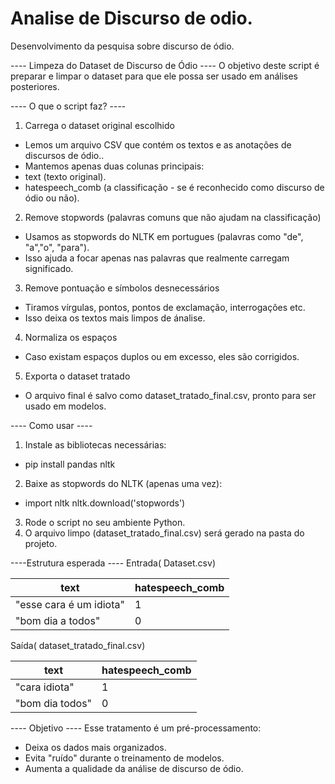 # Analise de Discurso de odio.
Desenvolvimento da pesquisa sobre discurso de ódio.

---- Limpeza do Dataset de Discurso de Ódio ----
O objetivo deste script é preparar e limpar o dataset para que ele possa ser usado em análises posteriores.

---- O que o script faz? ----
1. Carrega o dataset original escolhido
- Lemos um arquivo CSV que contém os textos e as anotações de discursos de ódio..
- Mantemos apenas duas colunas principais:
 - text (texto original).
 - hatespeech_comb (a classificação - se é reconhecido como discurso de ódio ou não).

2. Remove stopwords (palavras comuns que não ajudam na classificação)
 - Usamos as stopwords do NLTK em portugues (palavras como "de", "a","o", "para").
 - Isso ajuda a focar apenas nas palavras que realmente carregam significado.

3. Remove pontuação e símbolos desnecessários
 - Tiramos vírgulas, pontos, pontos de exclamação, interrogações etc.
 - Isso deixa os textos mais limpos de ánalise.

4. Normaliza os espaços
 - Caso existam espaços duplos ou em excesso, eles são corrigidos.

5. Exporta o dataset tratado
 - O arquivo final é salvo como dataset_tratado_final.csv, pronto para ser usado em modelos.

---- Como usar ----
1. Instale as bibliotecas necessárias:
 - pip install pandas nltk
2. Baixe as stopwords do NLTK (apenas uma vez):
 - import nltk
   nltk.download('stopwords')
3. Rode o script no seu ambiente Python.
4. O arquivo limpo (dataset_tratado_final.csv) será gerado na pasta do projeto.

----Estrutura esperada ----
Entrada( Dataset.csv)

| text                    | hatespeech_comb  |
| ----------------------- | ---------------- |
| "esse cara é um idiota" | 1                |
| "bom dia a todos"       | 0                |

Saída( dataset_tratado_final.csv)

| text            | hatespeech_comb  |
| --------------- | ---------------- |
| "cara idiota"   | 1                |
| "bom dia todos" | 0                |

---- Objetivo ----
Esse tratamento é um pré-processamento:
- Deixa os dados mais organizados.
- Evita "ruído" durante o treinamento de modelos.
- Aumenta a qualidade da análise de discurso de ódio.

